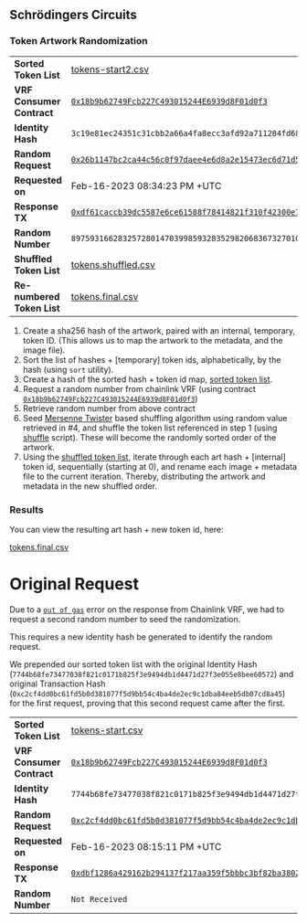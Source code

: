 ## Schrödingers Circuits
### Token Artwork Randomization

|||
|---|---|
| **Sorted Token List** | [tokens-start2.csv](./tokens.start2.csv) |
| **VRF Consumer Contract** | [`0x18b9b62749Fcb227C493015244E6939d8F01d0f3`](https://etherscan.io/address/0x18b9b62749Fcb227C493015244E6939d8F01d0f3) |
| **Identity Hash** | `3c19e81ec24351c31cbb2a66a4fa8ecc3afd92a711284fd6806dde7e7d2adf6e` |
| **Random Request** | [`0x26b1147bc2ca44c56c0f97daee4e6d8a2e15473ec6d71d5bd16723ddd807de95`](https://etherscan.io/tx/0x26b1147bc2ca44c56c0f97daee4e6d8a2e15473ec6d71d5bd16723ddd807de95) |
| **Requested on** | Feb-16-2023 08:34:23 PM +UTC |
| **Response TX** | [`0xdf61caccb39dc5587e6ce61588f78414821f310f42300e76c13bcf16624b3833`](https://etherscan.io/tx/0xdf61caccb39dc5587e6ce61588f78414821f310f42300e76c13bcf16624b3833) |
| **Random Number** | `89759316628325728014703998593283529820683673270101829808126812363337545849889` |
| **Shuffled Token List** | [tokens.shuffled.csv](./tokens.shuffled.csv) |
| **Re-numbered Token List** | [tokens.final.csv](./tokens.final.csv) |

1. Create a sha256 hash of the artwork, paired with an internal, temporary, token ID. (This allows us to map the artwork to the metadata, and the image file).
2. Sort the list of hashes + [temporary] token ids, alphabetically, by the hash (using `sort` utility).
3. Create a hash of the sorted hash + token id map, [sorted token list](./tokens.start.csv).
4. Request a random number from chainlink VRF (using contract [`0x18b9b62749Fcb227C493015244E6939d8F01d0f3`](https://etherscan.io/address/0x18b9b62749Fcb227C493015244E6939d8F01d0f3))
5. Retrieve random number from above contract
6. Seed [Mersenne Twister](https://en.wikipedia.org/wiki/Mersenne_Twister) based shuffling algorithm using random value retrieved in #4, and shuffle the token list referenced in step 1 (using [shuffle](./scripts/shuffle) script). These will become the randomly sorted order of the artwork.
7. Using the [shuffled token list](./tokens.shuffled.csv), iterate through each art hash + [internal] token id, sequentially (starting at 0), and rename each image + metadata file to the current iteration. Thereby, distributing the artwork and metadata in the new shuffled order.

### Results

You can view the resulting art hash + new token id, here:

[tokens.final.csv](./tokens.final.csv)

# Original Request

Due to a [`out of gas`](https://etherscan.io/tx/0xdbf1286a429162b294137f217aa359f5bbbc3bf82ba3802635d69180adb2bba7) error on the response from Chainlink VRF, we had to request a second random number to seed the randomization.

This requires a new identity hash be generated to identify the random request.

We prepended our sorted token list with the original Identity Hash (`7744b68fe73477038f821c0171b825f3e9494db1d4471d27f3e055e8bee60572`) and original Transaction Hash (`0xc2cf4dd0bc61fd5b0d381077f5d9bb54c4ba4de2ec9c1dba84eeb5db07cd8a45`) for the first request, proving that this second request came after the first.

|||
|---|---|
| **Sorted Token List** | [tokens-start.csv](./tokens.start.csv) |
| **VRF Consumer Contract** | [`0x18b9b62749Fcb227C493015244E6939d8F01d0f3`](https://etherscan.io/address/0x18b9b62749Fcb227C493015244E6939d8F01d0f3) |
| **Identity Hash** | `7744b68fe73477038f821c0171b825f3e9494db1d4471d27f3e055e8bee60572` |
| **Random Request** | [`0xc2cf4dd0bc61fd5b0d381077f5d9bb54c4ba4de2ec9c1dba84eeb5db07cd8a45`](https://etherscan.io/tx/0xc2cf4dd0bc61fd5b0d381077f5d9bb54c4ba4de2ec9c1dba84eeb5db07cd8a45) |
| **Requested on** | Feb-16-2023 08:15:11 PM +UTC |
| **Response TX** | [`0xdbf1286a429162b294137f217aa359f5bbbc3bf82ba3802635d69180adb2bba7`](https://etherscan.io/tx/0xdbf1286a429162b294137f217aa359f5bbbc3bf82ba3802635d69180adb2bba7) |
| **Random Number** | `Not Received` |

